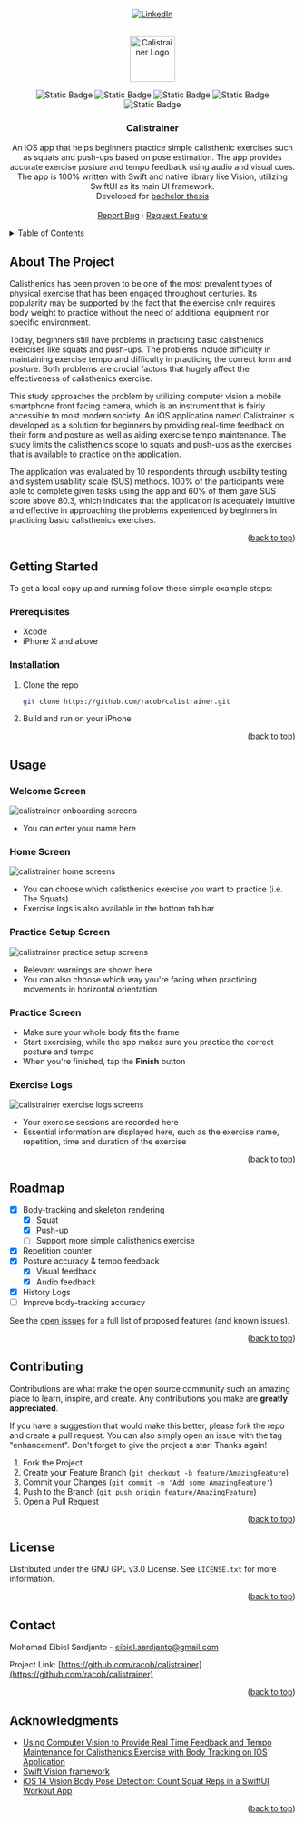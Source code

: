 


<!-- Improved compatibility of back to top link: See: https://github.com/othneildrew/Best-README-Template/pull/73 -->
<a name="readme-top"></a>
<!--
*** Thanks for checking out the Best-README-Template. If you have a suggestion
*** that would make this better, please fork the repo and create a pull request
*** or simply open an issue with the tag "enhancement".
*** Don't forget to give the project a star!
*** Thanks again! Now go create something AMAZING! :D
-->



<!-- PROJECT SHIELDS -->
<!--
*** I'm using markdown "reference style" links for readability.
*** Reference links are enclosed in brackets [ ] instead of parentheses ( ).
*** See the bottom of this document for the declaration of the reference variables
*** for contributors-url, forks-url, etc. This is an optional, concise syntax you may use.
*** https://www.markdownguide.org/basic-syntax/#reference-style-links
-->
<div align="center">

[![LinkedIn][linkedin-shield]][linkedin-url]

</div>



<!-- PROJECT LOGO -->
<br />
<div align="center">
  <a href="https://github.com/racob/calistrainer">
    <img src="public/assets/images/logo.png" alt="Calistrainer Logo" width="80" height="80">
  </a>
  
![Static Badge](https://img.shields.io/badge/Swift-5-orange?logo=swift)
![Static Badge](https://img.shields.io/badge/SwiftUI-3.0-blue?logo=swift&logoColor=blue)
![Static Badge](https://img.shields.io/badge/Swift_Vision-grey?logo=swift)
![Static Badge](https://img.shields.io/badge/platform-iOS_15.2-grey?labelColor=slategray)
![Static Badge](https://img.shields.io/badge/license-GPL--3.0-grey?labelColor=blue)

<h3 align="center">Calistrainer</h3>

  <p align="center">
    An iOS app that helps beginners practice simple calisthenic exercises such as squats and push-ups based on pose estimation. The app provides accurate exercise posture and tempo feedback using audio and visual cues. The app is 100% written with Swift and native library like Vision, utilizing SwiftUI as its main UI framework.
    <br />Developed for <a href="https://drive.google.com/file/d/1mOpEm5871k5edRC5FovezJJlyOfLVNz3/view">bachelor thesis</a>
    <br />
    <br />
    <a href="https://github.com/racob/calistrainer/issues">Report Bug</a>
    ·
    <a href="https://github.com/racob/calistrainer/issues">Request Feature</a>
  </p>
</div>



<!-- TABLE OF CONTENTS -->
<details>
  <summary>Table of Contents</summary>
  <ol>
    <li>
      <a href="#about-the-project">About The Project</a>
      <ul>
        <li><a href="#built-with">Built With</a></li>
      </ul>
    </li>
    <li>
      <a href="#getting-started">Getting Started</a>
      <ul>
        <li><a href="#prerequisites">Prerequisites</a></li>
        <li><a href="#installation">Installation</a></li>
      </ul>
    </li>
    <li><a href="#usage">Usage</a></li>
    <li><a href="#roadmap">Roadmap</a></li>
    <li><a href="#contributing">Contributing</a></li>
    <li><a href="#license">License</a></li>
    <li><a href="#contact">Contact</a></li>
    <li><a href="#acknowledgments">Acknowledgments</a></li>
  </ol>
</details>



<!-- ABOUT THE PROJECT -->
## About The Project

Calisthenics has been proven to be one of the most prevalent types of physical
exercise that has been engaged throughout centuries. Its popularity may be supported
by the fact that the exercise only requires body weight to practice without the need of
additional equipment nor specific environment.

Today, beginners still have problems in practicing basic calisthenics exercises
like squats and push-ups. The problems include difficulty in maintaining exercise
tempo and difficulty in practicing the correct form and posture. Both problems are
crucial factors that hugely affect the effectiveness of calisthenics exercise.

This study approaches the problem by utilizing computer vision a mobile
smartphone front facing camera, which is an instrument that is fairly accessible to most
modern society. An iOS application named Calistrainer is developed as a solution for
beginners by providing real-time feedback on their form and posture as well as aiding
exercise tempo maintenance. The study limits the calisthenics scope to squats and
push-ups as the exercises that is available to practice on the application.

The application was evaluated by 10 respondents through usability testing and
system usability scale (SUS) methods. 100% of the participants were able to complete
given tasks using the app and 60% of them gave SUS score above 80.3, which
indicates that the application is adequately intuitive and effective in approaching the
problems experienced by beginners in practicing basic calisthenics exercises.

<p align="right">(<a href="#readme-top">back to top</a>)</p>



<!-- GETTING STARTED -->
## Getting Started

To get a local copy up and running follow these simple example steps:

### Prerequisites

* Xcode
* iPhone X and above

### Installation

1. Clone the repo
   ```sh
   git clone https://github.com/racob/calistrainer.git
   ```
2. Build and run on your iPhone

<p align="right">(<a href="#readme-top">back to top</a>)</p>



<!-- USAGE EXAMPLES -->
## Usage

### Welcome Screen
<img src="public/assets/images/onboarding.png" alt="calistrainer onboarding screens">

- You can enter your name here

### Home Screen
<img src="public/assets/images/home.png" alt="calistrainer home screens">

- You can choose which calisthenics exercise you want to practice (i.e. The Squats)
- Exercise logs is also available in the bottom tab bar

### Practice Setup Screen
<img src="public/assets/images/prepare.png" alt="calistrainer practice setup screens">

- Relevant warnings are shown here
- You can also choose which way you're facing when practicing movements in horizontal orientation

### Practice Screen
- Make sure your whole body fits the frame
- Start exercising, while the app makes sure you practice the correct posture and tempo
- When you're finished, tap the **Finish** button

### Exercise Logs
<img src="public/assets/images/logs.png" alt="calistrainer exercise logs screens">

- Your exercise sessions are recorded here
- Essential information are displayed here, such as the exercise name, repetition, time and duration of the exercise

<p align="right">(<a href="#readme-top">back to top</a>)</p>



<!-- ROADMAP -->
## Roadmap

- [x] Body-tracking and skeleton rendering
  - [x] Squat
  - [x] Push-up
  - [ ] Support more simple calisthenics exercise
- [x] Repetition counter
- [x] Posture accuracy & tempo feedback
  - [x] Visual feedback
  - [x] Audio feedback
- [x] History Logs
- [ ] Improve body-tracking accuracy

See the [open issues](https://github.com/racob/calistrainer/issues) for a full list of proposed features (and known issues).

<p align="right">(<a href="#readme-top">back to top</a>)</p>



<!-- CONTRIBUTING -->
## Contributing

Contributions are what make the open source community such an amazing place to learn, inspire, and create. Any contributions you make are **greatly appreciated**.

If you have a suggestion that would make this better, please fork the repo and create a pull request. You can also simply open an issue with the tag "enhancement".
Don't forget to give the project a star! Thanks again!

1. Fork the Project
2. Create your Feature Branch (`git checkout -b feature/AmazingFeature`)
3. Commit your Changes (`git commit -m 'Add some AmazingFeature'`)
4. Push to the Branch (`git push origin feature/AmazingFeature`)
5. Open a Pull Request

<p align="right">(<a href="#readme-top">back to top</a>)</p>



<!-- LICENSE -->
## License

Distributed under the GNU GPL v3.0 License. See `LICENSE.txt` for more information.

<p align="right">(<a href="#readme-top">back to top</a>)</p>



<!-- CONTACT -->
## Contact

Mohamad Eibiel Sardjanto - eibiel.sardjanto@gmail.com

Project Link: [https://github.com/racob/calistrainer](https://github.com/racob/calistrainer)

<p align="right">(<a href="#readme-top">back to top</a>)</p>



<!-- ACKNOWLEDGMENTS -->
## Acknowledgments

* [Using Computer Vision to Provide Real Time Feedback
and Tempo Maintenance for Calisthenics Exercise with Body Tracking on IOS Application](https://drive.google.com/file/d/1mOpEm5871k5edRC5FovezJJlyOfLVNz3/view)
* [Swift Vision framework](https://developer.apple.com/documentation/vision)
* [iOS 14 Vision Body Pose Detection: Count Squat Reps in a SwiftUI Workout App](https://betterprogramming.pub/ios-14-vision-body-pose-detection-count-squat-reps-in-a-workout-c88991f7cad4)

<p align="right">(<a href="#readme-top">back to top</a>)</p>



<!-- MARKDOWN LINKS & IMAGES -->
<!-- https://www.markdownguide.org/basic-syntax/#reference-style-links -->
[contributors-shield]: https://img.shields.io/github/contributors/racob/calistrainer.svg?style=for-the-badge
[contributors-url]: https://github.com/racob/calistrainer/graphs/contributors
[forks-shield]: https://img.shields.io/github/forks/racob/calistrainer.svg?style=for-the-badge
[forks-url]: https://github.com/racob/calistrainer/network/members
[stars-shield]: https://img.shields.io/github/stars/racob/calistrainer.svg?style=for-the-badge
[stars-url]: https://github.com/racob/calistrainer/stargazers
[issues-shield]: https://img.shields.io/github/issues/racob/calistrainer.svg?style=for-the-badge
[issues-url]: https://github.com/racob/calistrainer/issues
[license-shield]: https://img.shields.io/github/license/racob/calistrainer.svg?style=for-the-badge
[license-url]: https://github.com/racob/calistrainer/blob/main/LICENSE.txt
[linkedin-shield]: https://img.shields.io/badge/-LinkedIn-black.svg?style=for-the-badge&logo=linkedin&colorB=555
[linkedin-url]: https://www.linkedin.com/in/eibiel/
[product-screenshot]: images/screenshot.png